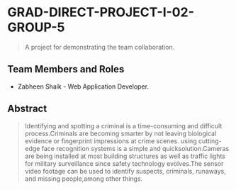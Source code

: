 # GRAD-DIRECT-PROJECT-I-02-GROUP-5
> A project for demonstrating the team collaboration.

## Team Members and Roles

- Zabheen Shaik - Web Application Developer.

## Abstract

> Identifying and spotting a criminal is a time-consuming and difficult process.Criminals are becoming smarter by not leaving biological evidence or fingerprint impressions at crime scenes. 
using cutting-edge face recognition systems is a simple and quicksolution.Cameras are being installed at most building structures as well as traffic lights for military surveillance since safety technology evolves.The sensor video footage can be used to identify suspects, criminals, runaways, and missing people,among other things. 


